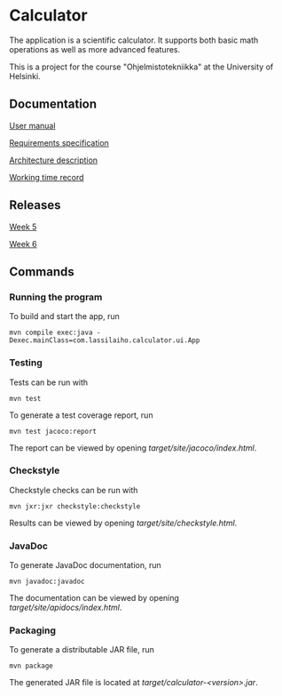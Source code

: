 # Calculator

The application is a scientific calculator. It supports both basic math
operations as well as more advanced features.

This is a project for the course "Ohjelmistotekniikka" at the University of
Helsinki.

## Documentation

[User manual](docs/user-manual.md)

[Requirements specification](docs/requirements-specification.md)

[Architecture description](docs/architecture.md)

[Working time record](docs/working-time-record.md)

## Releases

[Week 5](https://github.com/lassilaiho/ot-calculator/releases/tag/week5)

[Week 6](https://github.com/lassilaiho/ot-calculator/releases/tag/week6)

## Commands

### Running the program

To build and start the app, run
```
mvn compile exec:java -Dexec.mainClass=com.lassilaiho.calculator.ui.App
```

### Testing

Tests can be run with
```
mvn test
```
To generate a test coverage report, run
```
mvn test jacoco:report
```
The report can be viewed by opening *target/site/jacoco/index.html*.

### Checkstyle

Checkstyle checks can be run with
```
mvn jxr:jxr checkstyle:checkstyle
```
Results can be viewed by opening *target/site/checkstyle.html*.

### JavaDoc

To generate JavaDoc documentation, run
```
mvn javadoc:javadoc
```
The documentation can be viewed by opening *target/site/apidocs/index.html*.

### Packaging

To generate a distributable JAR file, run
```
mvn package
```
The generated JAR file is located at *target/calculator-\<version>.jar*.
